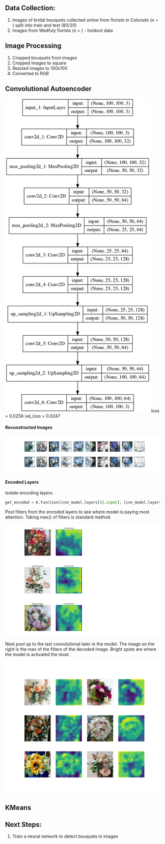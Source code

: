 ## Data Collection:
1. Images of bridal bouquets collected online from florists in Colorado (n = ) split into train and test (80/20)
2. Images from Wedfuly florists (n = ) - holdout data

## Image Processing
1. Cropped bouquets from images
2. Cropped images to square
3. Resized images to 100x100
4. Converted to RGB


## Convolutional Autoencoder

![cnn](https://github.com/michellesklee/wedfuly_recommender/blob/master/figures/model1.png)
loss = 0.0258 val_loss = 0.0247

#### Reconstructed Images
![reconstructed](https://github.com/michellesklee/wedfuly_recommender/blob/master/figures/cnn_first_pass.png)

#### Encoded Layers
Isolate encoding layers:

```python
get_encoded = K.function([cnn_model.layers[0].input], [cnn_model.layers[5].output])
```
Pool filters from the encoded layers to see where model is paying most attention. Taking max() of filters is standard method.

![](https://github.com/michellesklee/wedfuly_recommender/blob/master/figures/encoded.png)
![](https://github.com/michellesklee/wedfuly_recommender/blob/master/figures/encoded2.png)
![](https://github.com/michellesklee/wedfuly_recommender/blob/master/figures/encoded3.png)

Next pool up to the last convolutional later in the model. The image on the right is the max of the filters of the decoded image. Bright spots are where the model is activated the most.

![](https://github.com/michellesklee/wedfuly_recommender/blob/master/figures/plot_with_attention.png)

## KMeans

## Next Steps:
1. Train a neural network to detect bouquets in images
